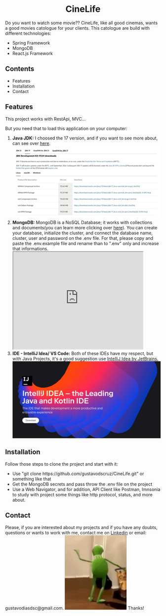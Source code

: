 <center><h1>CineLife</h1></center>
Do you want to watch some movie??
CineLife, like all good cinemas, wants a good movies catologue for your clients. This catologue are build with different technologies:
<ul>
  <li>Spring Framework</li>
  <li>MongoDB</li>
  <li>React.js Framework</li>
</ul>

<h2>Contents</h2>
<ul>
  <li>Features</li>
  <li>Installation</li>
  <li>Contact</li>
</ul>

<h2 id="features">Features</h2>
<p>This project works with RestApi, MVC...</p>
But you need that to load this application on your computer:
<ol type="number">
  <li>
    <strong>Java JDK:</strong> I choosed the 17 version, and if you want to see more about, can see over <a href="https://docs.oracle.com/en/java/javase/17/">here</a>.
    <img src="/doc/java-jdk.jpg">
  </li>
  <li>
    <strong>MongoDB:</strong> MongoDB is a NoSQL Database; it works with collections and documents(you can learn more clicking over <a href="https://www.mongodb.com/docs/">here</a>). You can create your database, initialize the cluster, and connect the database name, cluster, user and password on the .env file. For that, please copy and paste the .env.example file and rename than to ".env" only and increase that informations. 
    <iframe width="420" height="315" 
      src="https://www.youtube.com/watch?v=bJSj1a84I20"></iframe>
  </li>
  <li>
    <strong>IDE - IntelliJ Idea/ VS Code:</strong> Both of these IDEs have my respect, but with Java Projects, it's a good suggestion use <a href="https://www.jetbrains.com/pt-br/idea/">IntelliJ Idea by JetBrains.</a>
    <img src="/doc/ide.jpg">
  </li>
</ol>
<h2 id="installation">Installation</h2>
Follow those steps to clone the project and start with it:
<ul>
  <li>Use "git clone https://github.com/gustavodscruz/CineLife.git" or something like that</li>
  <li>Get the MongoDB secrets and pass throw the .env file on the project</li>
  <li>Use a Web Navigator, and for addition, API Client like Postman, Imnsonia to study with project some things like http protocol, status, and more about.</li>
</ul>
<h2 id="contact">Contact</h2>
Please, if you are interested about my projects and if you have any doubts, questions or wants to work with me, contact me on <a href="https://www.linkedin.com/in/gustavodiasdsc/">Linkedin</a> or email: gustavodiasdsc@gmail.com.


<img src="/doc/dance.gif">
Thanks!
